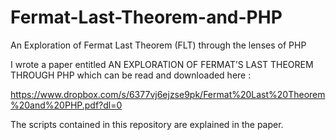 # Fermat-Last-Theorem-and-PHP
An Exploration of Fermat Last Theorem (FLT) through the lenses of PHP

I wrote a paper entitled AN EXPLORATION OF FERMAT’S LAST THEOREM THROUGH PHP which can be read and downloaded here : 

https://www.dropbox.com/s/6377vj6ejzse9pk/Fermat%20Last%20Theorem%20and%20PHP.pdf?dl=0

The scripts contained in this repository are explained in the paper.


